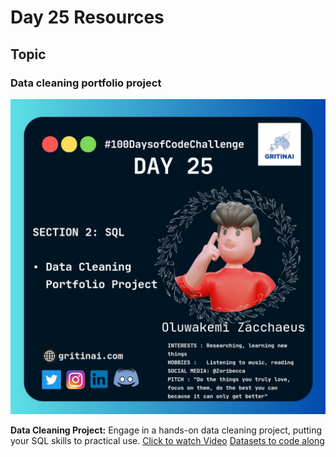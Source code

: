 # Day 25 Resources

## Topic

### Data cleaning portfolio project

![100 days of code Day 25](https://github.com/GritinAI/100daysofcode2.0/blob/main/Images/Day25.jpg)

**Data Cleaning Project:** Engage in a hands-on data cleaning project, putting your SQL skills to practical use.
[Click to watch Video](https://www.youtube.com/watch?v=8rO7ztF4NtU&list=PLUaB-1hjhk8FE_XZ87vPPSfHqb6OcM0cF&index=20)
[Datasets to code along](https://view.officeapps.live.com/op/view.aspx?src=https%3A%2F%2Fraw.githubusercontent.com%2FAlexTheAnalyst%2FPortfolioProjects%2Fmain%2FNashville%2520Housing%2520Data%2520for%2520Data%2520Cleaning.xlsx&wdOrigin=BROWSELINK)


